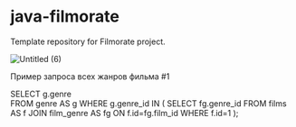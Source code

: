 # java-filmorate
Template repository for Filmorate project.

![Untitled (6)](https://github.com/MatveyStrakhov/java-filmorate/assets/126389529/af3c9420-647f-473e-8dbd-b27cadbac599)

Пример запроса всех жанров фильма #1

SELECT g.genre  
FROM genre AS g
WHERE g.genre_id IN (
SELECT fg.genre_id
FROM films AS f
JOIN film_genre AS fg ON f.id=fg.film_id
WHERE f.id=1 );
